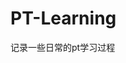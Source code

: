 










































































# PT-Learning
记录一些日常的pt学习过程
